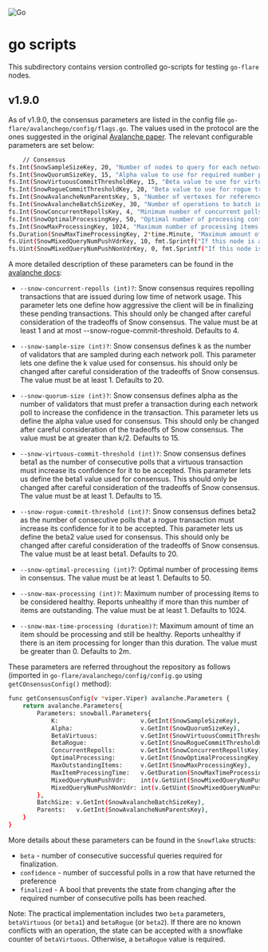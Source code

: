 ![Go](https://img.shields.io/badge/Golang-1.21.8-%2300ADD8.svg?style=flate&logo=go&logoColor=white)

# go scripts

This subdirectory contains version controlled go-scripts for testing `go-flare` nodes.

## v1.9.0

As of v1.9.0, the consensus parameters are listed in the config file `go-flare/avalanchego/config/flags.go`.
The values used in the protocol are the ones suggested in the original [Avalanche paper](https://ipfs.io/ipfs/QmUy4jh5mGNZvLkjies1RWM4YuvJh5o2FYopNPVYwrRVGV).
The relevant configurable parameters are set below:

```bash
	// Consensus
fs.Int(SnowSampleSizeKey, 20, "Number of nodes to query for each network poll")
fs.Int(SnowQuorumSizeKey, 15, "Alpha value to use for required number positive results")
fs.Int(SnowVirtuousCommitThresholdKey, 15, "Beta value to use for virtuous transactions")
fs.Int(SnowRogueCommitThresholdKey, 20, "Beta value to use for rogue transactions")
fs.Int(SnowAvalancheNumParentsKey, 5, "Number of vertexes for reference from each new vertex")
fs.Int(SnowAvalancheBatchSizeKey, 30, "Number of operations to batch in each new vertex")
fs.Int(SnowConcurrentRepollsKey, 4, "Minimum number of concurrent polls for finalizing consensus")
fs.Int(SnowOptimalProcessingKey, 50, "Optimal number of processing containers in consensus")
fs.Int(SnowMaxProcessingKey, 1024, "Maximum number of processing items to be considered healthy")
fs.Duration(SnowMaxTimeProcessingKey, 2*time.Minute, "Maximum amount of time an item should be processing and still be healthy")
fs.Uint(SnowMixedQueryNumPushVdrKey, 10, fmt.Sprintf("If this node is a validator, when a container is inserted into consensus, send a Push Query to %s validators and a Pull Query to the others. Must be <= k.", SnowMixedQueryNumPushVdrKey))
fs.Uint(SnowMixedQueryNumPushNonVdrKey, 0, fmt.Sprintf("If this node is not a validator, when a container is inserted into consensus, send a Push Query to %s validators and a Pull Query to the others. Must be <= k.", SnowMixedQueryNumPushNonVdrKey))
```

A more detailed description of these parameters can be found in the [avalanche docs](https://github.com/ava-labs/avalanche-docs/blob/732354e5f04b799c8ace23a37e10073b6b8a242f/content/docs/api-reference/avalanche-go-configs-flags.mdx#L777):

* `--snow-concurrent-repolls (int)?`: Snow consensus requires repolling transactions that are issued during low time of network usage.
This parameter lets one define how aggressive the client will be in finalizing these pending transactions.
This should only be changed after careful consideration of the tradeoffs of Snow consensus.
The value must be at least 1 and at most --snow-rogue-commit-threshold.
Defaults to 4.

* `--snow-sample-size (int)?`: Snow consensus defines k as the number of validators that are sampled during each network poll.
This parameter lets one define the k value used for consensus.
his should only be changed after careful consideration of the tradeoffs of Snow consensus.
The value must be at least 1.
Defaults to 20.

* `--snow-quorum-size (int)?`: Snow consensus defines alpha as the number of validators that must prefer a transaction during each network poll to increase the confidence in the transaction.
This parameter lets us define the alpha value used for consensus.
This should only be changed after careful consideration of the tradeoffs of Snow consensus.
The value must be at greater than k/2.
Defaults to 15.

* `--snow-virtuous-commit-threshold (int)?`: Snow consensus defines beta1 as the number of consecutive polls that a virtuous transaction must increase its confidence for it to be accepted.
This parameter lets us define the beta1 value used for consensus.
This should only be changed after careful consideration of the tradeoffs of Snow consensus.
The value must be at least 1.
Defaults to 15.

* `--snow-rogue-commit-threshold (int)?`: Snow consensus defines beta2 as the number of consecutive polls that a rogue transaction must increase its confidence for it to be accepted.
This parameter lets us define the beta2 value used for consensus.
This should only be changed after careful consideration of the tradeoffs of Snow consensus.
The value must be at least beta1.
Defaults to 20.

* `--snow-optimal-processing (int)`?: Optimal number of processing items in consensus.
The value must be at least 1.
Defaults to 50.

* `--snow-max-processing (int)?`: Maximum number of processing items to be considered healthy.
Reports unhealthy if more than this number of items are outstanding.
The value must be at least 1.
Defaults to 1024.

* `--snow-max-time-processing (duration)?`: Maximum amount of time an item should be processing and still be healthy.
Reports unhealthy if there is an item processing for longer than this duration.
The value must be greater than 0.
Defaults to 2m.

These parameters are referred throughout the repository as follows (imported in `go-flare/avalanchego/config/config.go` using `getCOnsensusConfig()` method):

```bash
func getConsensusConfig(v *viper.Viper) avalanche.Parameters {
	return avalanche.Parameters{
		Parameters: snowball.Parameters{
			K:                       v.GetInt(SnowSampleSizeKey),
			Alpha:                   v.GetInt(SnowQuorumSizeKey),
			BetaVirtuous:            v.GetInt(SnowVirtuousCommitThresholdKey),
			BetaRogue:               v.GetInt(SnowRogueCommitThresholdKey),
			ConcurrentRepolls:       v.GetInt(SnowConcurrentRepollsKey),
			OptimalProcessing:       v.GetInt(SnowOptimalProcessingKey),
			MaxOutstandingItems:     v.GetInt(SnowMaxProcessingKey),
			MaxItemProcessingTime:   v.GetDuration(SnowMaxTimeProcessingKey),
			MixedQueryNumPushVdr:    int(v.GetUint(SnowMixedQueryNumPushVdrKey)),
			MixedQueryNumPushNonVdr: int(v.GetUint(SnowMixedQueryNumPushNonVdrKey)),
		},
		BatchSize: v.GetInt(SnowAvalancheBatchSizeKey),
		Parents:   v.GetInt(SnowAvalancheNumParentsKey),
	}
}
```

More details about these parameters can be found in the `Snowflake` structs:

* `beta` - number of consecutive successful queries required for finalization.
* `confidence` - number of successful polls in a row that have returned the preference
* `finalized` - A bool that prevents the state from changing after the required number of consecutive polls has been reached.

Note: The practical implementation includes two `beta` parameters, `betaVirtuous` (or `beta1`) and `betaRogue` (or `beta2`).
If there are no known conflicts with an operation, the state can be accepted with a snowflake counter of `betaVirtuous`.
Otherwise, a `betaRogue` value is required.
